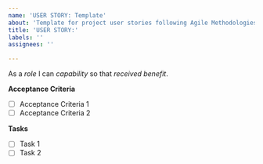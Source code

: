 ```yaml
---
name: 'USER STORY: Template'
about: 'Template for project user stories following Agile Methodologies. '
title: 'USER STORY:'
labels: ''
assignees: ''

---
```


As a _role_ I can _capability_ so that _received benefit_. 

**Acceptance Criteria**
- [ ] Acceptance Criteria 1
- [ ] Acceptance Criteria 2

**Tasks**
- [ ] Task 1
- [ ] Task 2
